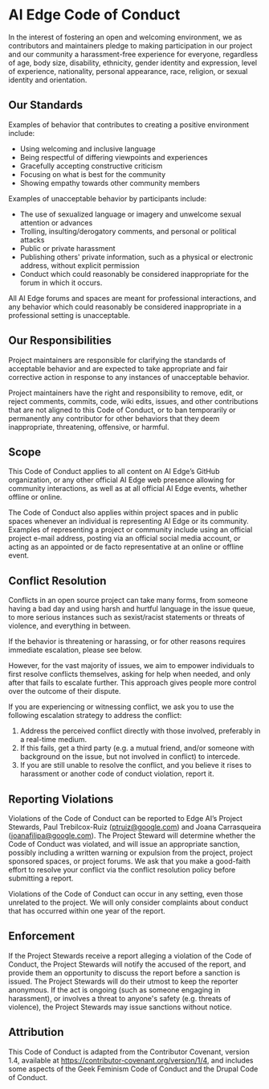 # AI Edge Code of Conduct

In the interest of fostering an open and welcoming environment, we as contributors and maintainers pledge to making participation in our project and our community a harassment-free experience for everyone, regardless of age, body size, disability, ethnicity, gender identity and expression, level of experience, nationality, personal appearance, race, religion, or sexual identity and orientation.


## Our Standards

Examples of behavior that contributes to creating a positive environment include:

* Using welcoming and inclusive language
* Being respectful of differing viewpoints and experiences
* Gracefully accepting constructive criticism
* Focusing on what is best for the community
* Showing empathy towards other community members

Examples of unacceptable behavior by participants include:

* The use of sexualized language or imagery and unwelcome sexual attention or advances
* Trolling, insulting/derogatory comments, and personal or political attacks
* Public or private harassment
* Publishing others' private information, such as a physical or electronic address, without explicit permission
* Conduct which could reasonably be considered inappropriate for the forum in which it occurs. 

All AI Edge forums and spaces are meant for professional interactions, and any behavior which could reasonably be considered inappropriate in a professional setting is unacceptable.


## Our Responsibilities

Project maintainers are responsible for clarifying the standards of acceptable behavior and are expected to take appropriate and fair corrective action in response to any instances of unacceptable behavior.

Project maintainers have the right and responsibility to remove, edit, or reject comments, commits, code, wiki edits, issues, and other contributions that are not aligned to this Code of Conduct, or to ban temporarily or permanently any contributor for other behaviors that they deem inappropriate, threatening, offensive, or harmful.


## Scope

This Code of Conduct applies to all content on AI Edge’s GitHub organization, or any other official AI Edge web presence allowing for community interactions, as well as at all official AI Edge events, whether offline or online.

The Code of Conduct also applies within project spaces and in public spaces whenever an individual is representing AI Edge or its community. Examples of representing a project or community include using an official project e-mail address, posting via an official social media account, or acting as an appointed or de facto representative at an online or offline event. 


## Conflict Resolution

Conflicts in an open source project can take many forms, from someone having a bad day and using harsh and hurtful language in the issue queue, to more serious instances such as sexist/racist statements or threats of violence, and everything in between.

If the behavior is threatening or harassing, or for other reasons requires immediate escalation, please see below.

However, for the vast majority of issues, we aim to empower individuals to first resolve conflicts themselves, asking for help when needed, and only after that fails to escalate further. This approach gives people more control over the outcome of their dispute. 

If you are experiencing or witnessing conflict, we ask you to use the following escalation strategy to address the conflict:

1. Address the perceived conflict directly with those involved, preferably in a real-time medium. 
2. If this fails, get a third party (e.g. a mutual friend, and/or someone with background on the issue, but not involved in conflict) to intercede.
3. If you are still unable to resolve the conflict, and you believe it rises to harassment or another code of conduct violation, report it.


## Reporting Violations

Violations of the Code of Conduct can be reported to Edge AI’s Project Stewards, Paul Trebilcox-Ruiz (ptruiz@google.com) and Joana Carrasqueira (joanafilipa@google.com). The Project Steward will determine whether the Code of Conduct was violated, and will issue an appropriate sanction, possibly including a written warning or expulsion from the project, project sponsored spaces, or project forums. We ask that you make a good-faith effort to resolve your conflict via the conflict resolution policy before submitting a report.

Violations of the Code of Conduct can occur in any setting, even those unrelated to the project. We will only consider complaints about conduct that has occurred within one year of the report.


## Enforcement

If the Project Stewards receive a report alleging a violation of the Code of Conduct, the Project Stewards will notify the accused of the report, and provide them an opportunity to discuss the report before a sanction is issued. The Project Stewards will do their utmost to keep the reporter anonymous. If the act is ongoing (such as someone engaging in harassment), or involves a threat to anyone's safety (e.g. threats of violence), the Project Stewards may issue sanctions without notice.


## Attribution

This Code of Conduct is adapted from the Contributor Covenant, version 1.4, available at https://contributor-covenant.org/version/1/4, and includes some aspects of the Geek Feminism Code of Conduct and the Drupal Code of Conduct.
